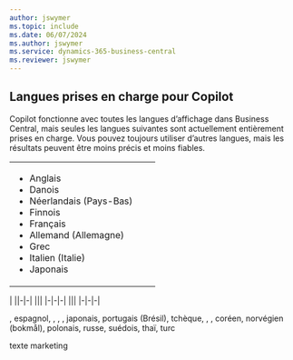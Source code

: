```yaml
---
author: jswymer
ms.topic: include
ms.date: 06/07/2024
ms.author: jswymer
ms.service: dynamics-365-business-central
ms.reviewer: jswymer
---
```

## <a name="supported-languages-for-copilot"></a>Langues prises en charge pour Copilot

Copilot fonctionne avec toutes les langues d’affichage dans Business Central, mais seules les langues suivantes sont actuellement entièrement prises en charge. Vous pouvez toujours utiliser d’autres langues, mais les résultats peuvent être moins précis et moins fiables.

||||
|-|-|-|
|<ul><li>Anglais</li><li>Danois</li><li>Néerlandais (Pays-Bas)</li><li>Finnois</li><li>Français</li><li>Allemand (Allemagne)</li><li>Grec</li><li>Italien (Italie)</li><li>Japonais</li>|
|
||-|-|
|||
|-|-|-|
|||
|-|-|-|


, espagnol, , , , japonais, portugais (Brésil), tchèque, , , coréen, norvégien (bokmål), polonais, russe, suédois, thaï, turc


texte marketing
